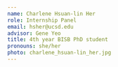 ```yaml
---
name: Charlene Hsuan-lin Her
role: Internship Panel
email: hsher@ucsd.edu
advisor: Gene Yeo
title: 4th year BISB PhD student
pronouns: she/her
photo: charlene_hsuan-lin_her.jpg
---
```

